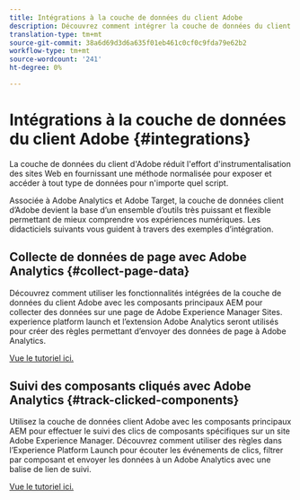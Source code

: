 ```yaml
---
title: Intégrations à la couche de données du client Adobe
description: Découvrez comment intégrer la couche de données du client Adobe à Adobe Analytics et Adobe Target pour obtenir des informations sur votre site Web.
translation-type: tm+mt
source-git-commit: 38a6d69d3d6a635f01eb461c0cf0c9fda79e62b2
workflow-type: tm+mt
source-wordcount: '241'
ht-degree: 0%

---
```



# Intégrations à la couche de données du client Adobe {#integrations}

La couche de données du client d&#39;Adobe réduit l&#39;effort d&#39;instrumentalisation des sites Web en fournissant une méthode normalisée pour exposer et accéder à tout type de données pour n&#39;importe quel script.

Associée à Adobe Analytics et Adobe Target, la couche de données client d’Adobe devient la base d’un ensemble d’outils très puissant et flexible permettant de mieux comprendre vos expériences numériques. Les didacticiels suivants vous guident à travers des exemples d’intégration.

## Collecte de données de page avec Adobe Analytics {#collect-page-data}

Découvrez comment utiliser les fonctionnalités intégrées de la couche de données du client Adobe avec les composants principaux AEM pour collecter des données sur une page de Adobe Experience Manager Sites. experience platform launch et l’extension Adobe Analytics seront utilisés pour créer des règles permettant d’envoyer des données de page à Adobe Analytics.

[Vue le tutoriel ici.](https://docs.adobe.com/content/help/en/experience-manager-learn/sites/integrations/analytics/collect-data-analytics.html)

## Suivi des composants cliqués avec Adobe Analytics {#track-clicked-components}

Utilisez la couche de données client Adobe avec les composants principaux AEM pour effectuer le suivi des clics de composants spécifiques sur un site Adobe Experience Manager. Découvrez comment utiliser des règles dans l’Experience Platform Launch pour écouter les événements de clics, filtrer par composant et envoyer les données à un Adobe Analytics avec une balise de lien de suivi.

[Vue le tutoriel ici.](https://docs.adobe.com/content/help/en/experience-manager-learn/sites/integrations/analytics/track-clicked-component.html)
